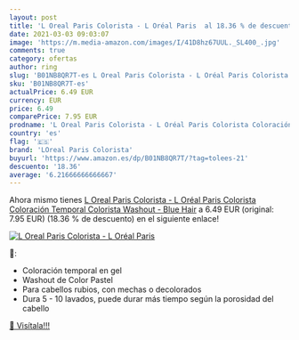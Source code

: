 ```yaml
---
layout: post
title: 'L Oreal Paris Colorista - L Oréal Paris  al 18.36 % de descuento'
date: 2021-03-03 09:03:07
image: 'https://m.media-amazon.com/images/I/41D8hz67UUL._SL400_.jpg'
comments: true
category: ofertas
author: ring
slug: 'B01NB8QR7T-es L Oreal Paris Colorista - L Oréal Paris Colorista...'
sku: 'B01NB8QR7T-es'
actualPrice: 6.49 EUR
currency: EUR
price: 6.49
comparePrice: 7.95 EUR
prodname: 'L Oreal Paris Colorista - L Oréal Paris Colorista Coloración Temporal Colorista Washout - Blue Hair'
country: 'es'
flag: '🇪🇸'
brand: 'LOreal Paris Colorista'
buyurl: 'https://www.amazon.es/dp/B01NB8QR7T/?tag=tolees-21'
descuento: '18.36'
average: '6.21666666666667'
---
```


Ahora mismo tienes [L Oreal Paris Colorista - L Oréal Paris Colorista Coloración Temporal Colorista Washout - Blue Hair](https://www.amazon.es/dp/B01NB8QR7T/?tag=tolees-21) a 6.49 EUR (original: 7.95 EUR) (18.36 %  de descuento) en el siguiente enlace!

[![L Oreal Paris Colorista - L Oréal Paris ](https://m.media-amazon.com/images/I/41D8hz67UUL._SL400_.jpg)](https://www.amazon.es/dp/B01NB8QR7T/?tag=tolees-21)

🔎:

- Coloración temporal en gel
- Washout de Color Pastel
- Para cabellos rubios, con mechas o decolorados
- Dura 5 - 10 lavados, puede durar más tiempo según la porosidad del cabello

[🛒 Visítala!!!](https://www.amazon.es/dp/B01NB8QR7T/?tag=tolees-21)
